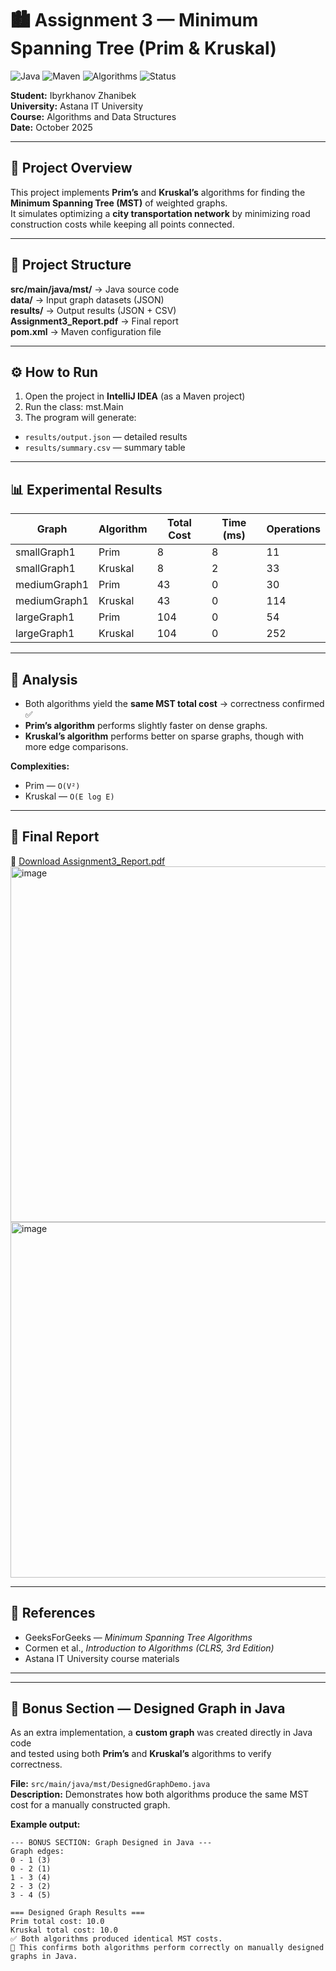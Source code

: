 # 🏙️ Assignment 3 — Minimum Spanning Tree (Prim & Kruskal)

![Java](https://img.shields.io/badge/Java-17-blue?logo=java)
![Maven](https://img.shields.io/badge/Maven-Build-orange?logo=apache-maven)
![Algorithms](https://img.shields.io/badge/Algorithms-MST-success)
![Status](https://img.shields.io/badge/Status-Completed-brightgreen)

**Student:** Ibyrkhanov Zhanibek  
**University:** Astana IT University  
**Course:** Algorithms and Data Structures  
**Date:** October 2025

---

## 📘 Project Overview
This project implements **Prim’s** and **Kruskal’s** algorithms for finding the **Minimum Spanning Tree (MST)** of weighted graphs.  
It simulates optimizing a **city transportation network** by minimizing road construction costs while keeping all points connected.

---

## 🌼 Project Structure
**src/main/java/mst/** → Java source code  
**data/** → Input graph datasets (JSON)  
**results/** → Output results (JSON + CSV)  
**Assignment3_Report.pdf** → Final report  
**pom.xml** → Maven configuration file  

---

## ⚙️ How to Run
1. Open the project in **IntelliJ IDEA** (as a Maven project)
2. Run the class:
   mst.Main
3. The program will generate:
- `results/output.json` — detailed results
- `results/summary.csv` — summary table

---

## 📊 Experimental Results

| Graph | Algorithm | Total Cost | Time (ms) | Operations |
|--------|------------|-------------|------------|-------------|
| smallGraph1 | Prim | 8 | 8 | 11 |
| smallGraph1 | Kruskal | 8 | 2 | 33 |
| mediumGraph1 | Prim | 43 | 0 | 30 |
| mediumGraph1 | Kruskal | 43 | 0 | 114 |
| largeGraph1 | Prim | 104 | 0 | 54 |
| largeGraph1 | Kruskal | 104 | 0 | 252 |

---

## 🧠 Analysis
- Both algorithms yield the **same MST total cost** → correctness confirmed ✅
- **Prim’s algorithm** performs slightly faster on dense graphs.
- **Kruskal’s algorithm** performs better on sparse graphs, though with more edge comparisons.

**Complexities:**
- Prim — `O(V²)`
- Kruskal — `O(E log E)`

---

## 📄 Final Report
📘 [Download Assignment3_Report.pdf](./Assignment3_Report.pdf)
<img width="799" height="569" alt="image" src="https://github.com/user-attachments/assets/3094a03d-1814-4919-bd3b-90b55fe1d9cb" />
<img width="794" height="569" alt="image" src="https://github.com/user-attachments/assets/b3fe3371-623b-43f8-8371-1853523e4350" />




---

## 🧾 References
- GeeksForGeeks — *Minimum Spanning Tree Algorithms*
- Cormen et al., *Introduction to Algorithms (CLRS, 3rd Edition)*
- Astana IT University course materials

---

---

## 🧩 Bonus Section — Designed Graph in Java

As an extra implementation, a **custom graph** was created directly in Java code  
and tested using both **Prim’s** and **Kruskal’s** algorithms to verify correctness.

**File:** `src/main/java/mst/DesignedGraphDemo.java`  
**Description:** Demonstrates how both algorithms produce the same MST cost for a manually constructed graph.

**Example output:**

```text
--- BONUS SECTION: Graph Designed in Java ---
Graph edges:
0 - 1 (3)
0 - 2 (1)
1 - 3 (4)
2 - 3 (2)
3 - 4 (5)

=== Designed Graph Results ===
Prim total cost: 10.0
Kruskal total cost: 10.0
✅ Both algorithms produced identical MST costs.
📘 This confirms both algorithms perform correctly on manually designed graphs in Java.




